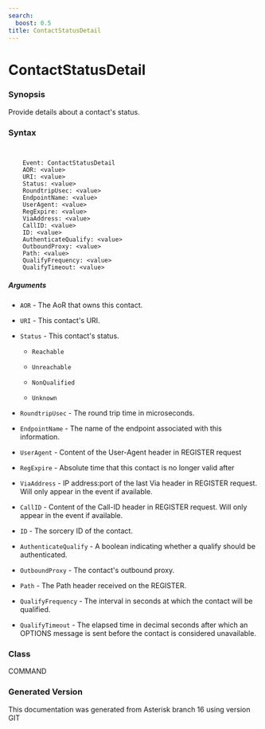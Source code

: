 ```yaml
---
search:
  boost: 0.5
title: ContactStatusDetail
---
```


# ContactStatusDetail

### Synopsis

Provide details about a contact's status.

### Syntax


```


    Event: ContactStatusDetail
    AOR: <value>
    URI: <value>
    Status: <value>
    RoundtripUsec: <value>
    EndpointName: <value>
    UserAgent: <value>
    RegExpire: <value>
    ViaAddress: <value>
    CallID: <value>
    ID: <value>
    AuthenticateQualify: <value>
    OutboundProxy: <value>
    Path: <value>
    QualifyFrequency: <value>
    QualifyTimeout: <value>

```
##### Arguments


* `AOR` - The AoR that owns this contact.<br>

* `URI` - This contact's URI.<br>

* `Status` - This contact's status.<br>

    * `Reachable`

    * `Unreachable`

    * `NonQualified`

    * `Unknown`

* `RoundtripUsec` - The round trip time in microseconds.<br>

* `EndpointName` - The name of the endpoint associated with this information.<br>

* `UserAgent` - Content of the User-Agent header in REGISTER request<br>

* `RegExpire` - Absolute time that this contact is no longer valid after<br>

* `ViaAddress` - IP address:port of the last Via header in REGISTER request. Will only appear in the event if available.<br>

* `CallID` - Content of the Call-ID header in REGISTER request. Will only appear in the event if available.<br>

* `ID` - The sorcery ID of the contact.<br>

* `AuthenticateQualify` - A boolean indicating whether a qualify should be authenticated.<br>

* `OutboundProxy` - The contact's outbound proxy.<br>

* `Path` - The Path header received on the REGISTER.<br>

* `QualifyFrequency` - The interval in seconds at which the contact will be qualified.<br>

* `QualifyTimeout` - The elapsed time in decimal seconds after which an OPTIONS message is sent before the contact is considered unavailable.<br>

### Class

COMMAND

### Generated Version

This documentation was generated from Asterisk branch 16 using version GIT 